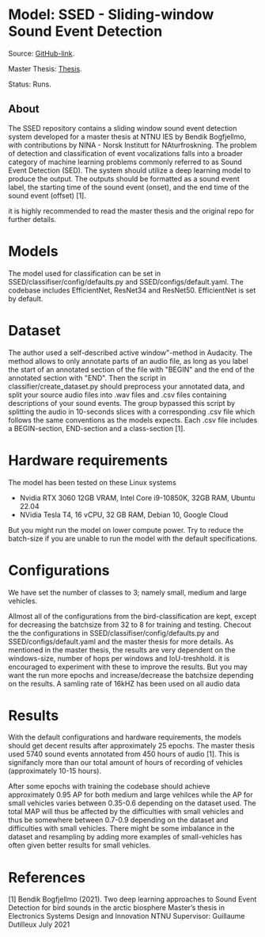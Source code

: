 # Model: SSED - Sliding-window Sound Event Detection

Source: [GitHub-link](https://github.com/bendikbo/SSED).

Master Thesis: [Thesis](https://github.com/bendikbo/SSED/blob/main/thesis.pdf).

Status: Runs.

## About

The SSED repository contains a sliding window sound event detection system developed for a master thesis at NTNU IES by Bendik Bogfjellmo, with contributions by NINA - Norsk Institutt for NAturfroskning. The problem of detection and classification of event vocalizations falls into a broader category of machine learning problems commonly referred to as Sound Event Detection (SED). The system should utilize a deep learning model to produce the output. The outputs should be formatted as a sound event label, the starting time of the sound event (onset), and the end time of the sound event (offset) [1].

it is highly recommended to read the master thesis and the original repo for further details.


# Models
The model used for classification can be set in SSED/classifiser/config/defaults.py and SSED/configs/default.yaml. The codebase includes EfficientNet, ResNet34 and ResNet50. EfficientNet is set by default.

# Dataset

The author used a self-described active window"-method in Audacity. The method allows to only annotate parts of an audio file, as long as you label the start of an annotated section of the file with "BEGIN" and the end of the annotated section with "END". Then the script in classifier/create_dataset.py should preprocess your annotated data, and split your source audio files into .wav files and .csv files containing descriptions of your sound events. The group bypassed this script by splitting the audio in 10-seconds slices with a corresponding .csv file which follows the same conventions as the models expects. Each .csv file includes a BEGIN-section, END-section and a class-section [1].

# Hardware requirements
The model has been tested on these Linux systems 
- Nvidia RTX 3060 12GB VRAM, Intel Core i9-10850K, 32GB RAM, Ubuntu 22.04
- NVidia Tesla T4, 16 vCPU, 32 GB RAM, Debian 10, Google Cloud

But you might run the model on lower compute power. Try to reduce the batch-size if you are unable to run the model with the default specifications.

# Configurations
We have set the number of classes to 3; namely small, medium and large vehicles.

Allmost all of the configurations from the bird-classification are kept, except for decreasing the batchsize from 32 to 8 for training and testing. Checout the the configurations in SSED/classifiser/config/defaults.py and SSED/configs/default.yaml and the master thesis for more details.
As mentioned in the master thesis, the results are very dependent on the windows-size, number of hops per windows and IoU-treshhold. it is encouraged to experiment with these to improve the results.  But you may want the run more epochs and increase/decrease the batchsize depending on the results. A samling rate of 16kHZ has been used on all audio data

# Results
With the default configurations and hardware requirements, the models should get decent results after approximately 25 epochs. The master thesis used 5740 sound events annotated from 450 hours of audio [1]. This is signifancly more than our total amount of hours of recording of vehicles (approximately 10-15 hours).

After some epochs with training the codebase should achieve approximately 0.95 AP for both medium and large vehilces while the AP for small vehicles varies between 0.35-0.6 depending on the dataset used. The total MAP will thus be affected by the difficulties with small vehicles and thus be somewhere between 0.7-0.9 depending on the dataset and difficulties with small vehicles. There might be some imbalance in the dataset and resampling by adding more examples of small-vehicles has often given better results for small vehicles. 





# References
<a id="1">[1]</a> 
Bendik Bogfjellmo (2021). 
Two deep learning approaches to Sound Event Detection for bird sounds in the arctic biosphere
Master’s thesis in Electronics Systems Design and Innovation NTNU Supervisor: Guillaume Dutilleux July 2021

